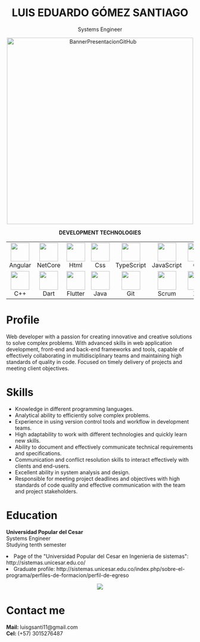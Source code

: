 <h1 align="center">LUIS EDUARDO GÓMEZ SANTIAGO</h1>
<p align="center">Systems Engineer</p>

<p align="center">
  <img width="500" src="https://user-images.githubusercontent.com/57334196/229371470-9f88cd7b-3b31-4c17-843a-74f8b7cd06a7.gif" alt="BannerPresentacionGitHub">
</p>

<p align="center"><strong>DEVELOPMENT TECHNOLOGIES</strong></p>
<table align="center">
  <tr>
    <td align="center">
      <img width="50" src="https://upload.wikimedia.org/wikipedia/commons/thumb/c/cf/Angular_full_color_logo.svg/2048px-Angular_full_color_logo.svg.png"><br>
      Angular
    </td>
    <td align="center">
      <img width="50" src="https://upload.wikimedia.org/wikipedia/commons/thumb/e/ee/.NET_Core_Logo.svg/2048px-.NET_Core_Logo.svg.png"><br>
      NetCore
    </td>
    <td align="center">
      <img width="50" src="https://cdn-icons-png.flaticon.com/512/174/174854.png"><br>
      Html
    </td>
    <td align="center">
      <img width="50" src="https://upload.wikimedia.org/wikipedia/commons/thumb/6/62/CSS3_logo.svg/800px-CSS3_logo.svg.png"><br>
      Css
    </td>
    <td align="center">
      <img width="50" src="https://upload.wikimedia.org/wikipedia/commons/thumb/4/4c/Typescript_logo_2020.svg/1200px-Typescript_logo_2020.svg.png"><br>
      TypeScript
    </td>
    <td align="center">
      <img width="50" src="https://upload.wikimedia.org/wikipedia/commons/6/6a/JavaScript-logo.png"><br>
      JavaScript
    </td>
    <td align="center">
      <img width="50" src="https://cdn.cdnlogo.com/logos/c/27/c.svg"><br>
      C#
    </td>
  </tr>
  <tr>
    <td align="center">
      <img width="50" src="https://upload.wikimedia.org/wikipedia/commons/thumb/1/18/ISO_C%2B%2B_Logo.svg/1822px-ISO_C%2B%2B_Logo.svg.png"><br>
      C++
    </td>
    <td align="center">
      <img width="50" src="https://upload.wikimedia.org/wikipedia/commons/7/7e/Dart-logo.png"><br>
      Dart
    </td>
    <td align="center">
      <img width="50" src="https://logowik.com/content/uploads/images/flutter5786.jpg"><br>
      Flutter
    </td>
    <td align="center">
      <img width="50" src="https://logos-world.net/wp-content/uploads/2022/07/Java-Logo.png"><br>
      Java
    </td>
    <td align="center">
      <img width="50" src="https://git-scm.com/images/logos/downloads/Git-Icon-1788C.png"><br>
      Git 
    </td>
    <td align="center">
      <img width="50" src="https://geeks.ms/jorge/wp-content/uploads/sites/6/2007/05/20210927_01.png"><br>
      Scrum
    </td>
    <td align="center">
      <img width="50" src="https://mobbyt.com/media/gallery/edc90aa51e00b03664a54ac04e64c7be/b0048cf7_2022-08-13-mobbyt.jpg"><br>
      XP
    </td>
  </tr>
</table>

<h1><strong>Profile</strong></h1>
<p>
Web developer with a passion for creating innovative and creative solutions to solve complex problems. With advanced skills in web application development, front-end and back-end frameworks and tools, capable of effectively collaborating in multidisciplinary teams and maintaining high standards of quality in code. Focused on timely delivery of projects and meeting client objectives.
</p>

<h1><strong>Skills</strong></h1>
<p>
  <ul>
    <li>Knowledge in different programming languages.</li>
    <li>Analytical ability to efficiently solve complex problems.</li>
    <li>Experience in using version control tools and workflow in development teams.</li>
    <li>High adaptability to work with different technologies and quickly learn new skills.</li>
    <li>Ability to document and effectively communicate technical requirements and specifications.</li>
    <li>Communication and conflict resolution skills to interact effectively with clients and end-users.</li>
    <li>Excellent ability in system analysis and design.</li>
    <li>Responsible for meeting project deadlines and objectives with high standards of code quality and effective communication with the team and project                  stakeholders.</li>
  </ul>
</p>

<h1><strong>Education</strong></h1>
<p>
  <strong>Universidad Popular del Cesar</strong><br>
  Systems Engineer<br>
  Studying tenth semester
  <li>Page of the "Universidad Popular del Cesar en Ingenieria de sistemas": http://sistemas.unicesar.edu.co/ </li>
  <li>Graduate profile: http://sistemas.unicesar.edu.co/index.php/sobre-el-programa/perfiles-de-formacion/perfil-de-egreso </li>
</p>

<p align="center">
  <img src="http://sistemas.unicesar.edu.co/images/logo-1.png"><br>
</p>

<h1><strong>Contact me</strong></h1>
<p>
  <strong>Mail: </strong> luisgsanti11@gmail.com
  <br>
  <strong>Cel: </strong> (+57) 3015276487
</p>






